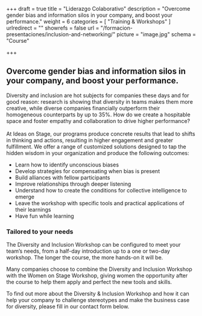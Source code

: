 +++
draft		= true
title		= "Liderazgo Colaborativo"
description = "Overcome gender bias and information silos in your company, and boost your performance."
weight		= 6
categories	= [ "Training & Workshops" ]
urlredirect	= ""
showrefs	= false
url 			= "/formacion-presentaciones/inclusion-and-networking/"
picture		= "image.jpg"
schema		= "Course"

+++

## Overcome gender bias and information silos in your company, and boost your performance.


Diversity and inclusion are hot subjects for companies these days and for good reason: research is showing that diversity in teams makes them more creative, while diverse companies financially outperform their homogeneous counterparts by up to 35%. How do we create a hospitable space and foster empathy and collaboration to drive higher performance?<br><br>
At Ideas on Stage, our programs produce concrete results that lead to shifts in thinking and actions, resulting in higher engagement and greater fulfillment. We offer a range of customized solutions designed to tap the hidden wisdom in your organization and produce the following outcomes:

* Learn how to identify unconscious biases
* Develop strategies for compensating when bias is present
* Build alliances with fellow participants
* Improve relationships through deeper listening
* Understand how to create the conditions for collective intelligence to emerge
* Leave the workshop with specific tools and practical applications of their learnings
* Have fun while learning

### Tailored to your needs 

The Diversity and Inclusion Workshop can be configured to meet your team’s needs, from a half-day introduction up to a one or two-day workshop. The longer the course, the more hands-on it will be.

Many companies choose to combine the Diversity and Inclusion Workshop with the Women on Stage Workshop, giving women the opportunity after the course to help them apply and perfect the new tools and skills.

To find out more about the Diversity & Inclusion Workshop and how it can help your company to challenge stereotypes and make the business case for diversity, please fill in our contact form below.

